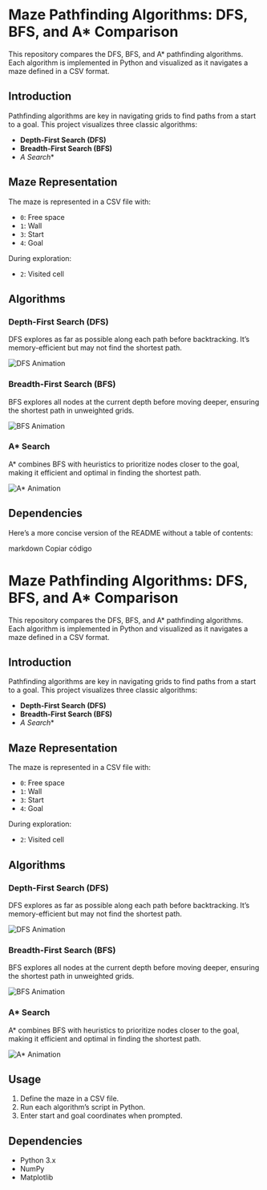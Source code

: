 # Maze Pathfinding Algorithms: DFS, BFS, and A* Comparison

This repository compares the DFS, BFS, and A* pathfinding algorithms. Each algorithm is implemented in Python and visualized as it navigates a maze defined in a CSV format.

## Introduction

Pathfinding algorithms are key in navigating grids to find paths from a start to a goal. This project visualizes three classic algorithms:
- **Depth-First Search (DFS)**
- **Breadth-First Search (BFS)**
- **A* Search**

## Maze Representation

The maze is represented in a CSV file with:
- `0`: Free space
- `1`: Wall
- `3`: Start
- `4`: Goal

During exploration:
- `2`: Visited cell

## Algorithms

### Depth-First Search (DFS)
DFS explores as far as possible along each path before backtracking. It’s memory-efficient but may not find the shortest path.

![DFS Animation](./path_to_dfs.gif)

### Breadth-First Search (BFS)
BFS explores all nodes at the current depth before moving deeper, ensuring the shortest path in unweighted grids.

![BFS Animation](./path_to_bfs.gif)

### A* Search
A* combines BFS with heuristics to prioritize nodes closer to the goal, making it efficient and optimal in finding the shortest path.

![A* Animation](./path_to_astar.gif)

## Dependencies

Here’s a more concise version of the README without a table of contents:

markdown
Copiar código
# Maze Pathfinding Algorithms: DFS, BFS, and A* Comparison

This repository compares the DFS, BFS, and A* pathfinding algorithms. Each algorithm is implemented in Python and visualized as it navigates a maze defined in a CSV format.

## Introduction

Pathfinding algorithms are key in navigating grids to find paths from a start to a goal. This project visualizes three classic algorithms:
- **Depth-First Search (DFS)**
- **Breadth-First Search (BFS)**
- **A* Search**

## Maze Representation

The maze is represented in a CSV file with:
- `0`: Free space
- `1`: Wall
- `3`: Start
- `4`: Goal

During exploration:
- `2`: Visited cell

## Algorithms

### Depth-First Search (DFS)
DFS explores as far as possible along each path before backtracking. It’s memory-efficient but may not find the shortest path.

![DFS Animation](./path_to_dfs.gif)

### Breadth-First Search (BFS)
BFS explores all nodes at the current depth before moving deeper, ensuring the shortest path in unweighted grids.

![BFS Animation](./path_to_bfs.gif)

### A* Search
A* combines BFS with heuristics to prioritize nodes closer to the goal, making it efficient and optimal in finding the shortest path.

![A* Animation](./path_to_astar.gif)

## Usage

1. Define the maze in a CSV file.
2. Run each algorithm’s script in Python.
3. Enter start and goal coordinates when prompted.

## Dependencies

- Python 3.x
- NumPy
- Matplotlib


